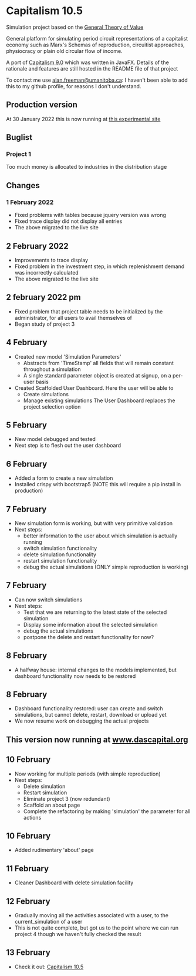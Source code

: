 # Capitalism 10.5

Simulation project based on the [General Theory of Value](https://www.academia.edu/49503297/A_General_Theory_of_Value_and_Money_part_1)

General platform for simulating period circuit representations of a capitalist economy such as Marx's Schemas of reproduction, circuitist approaches, physiocracy or plain old circular flow of income.

A port of [Capitalism 9.0](https://github.com/axfreeman/capitalism-9.0) which was written in JavaFX. Details of the rationale and features are still hosted in the README file of that project

To contact me use alan.freeman@umanitoba.ca: I haven't been able to add this to my github profile, for reasons I don't understand.

## Production version
At 30 January 2022 this is now running at [this experimental site](www.dascapital.org)

## Buglist 
### Project 1
Too much money is allocated to industries in the distribution stage

## Changes
### 1 February 2022
  * Fixed problems with tables because jquery version was wrong
  * Fixed trace display did not display all entries
  * The above migrated to the live site  
## 2 February 2022
  * Improvements to trace display
  * Fixed problem in the investment step, in which replenishment demand was incorrectly calculated
  * The above migrated to the live site
## 2 february 2022 pm
  * Fixed problem that project table needs to be initialized by the administrator, for all users to avail themselves of
  * Began study of project 3
## 4 February
  * Created new model 'Simulation Parameters'
    * Abstracts from 'TimeStamp' all fields that will remain constant throughout a simulation
    * A single standard parameter object is created at signup, on a per-user basis
  * Created Scaffolded User Dashboard. Here the user will be able to
    * Create simulations
    * Manage existing simulations
    The User Dashboard replaces the project selection option
## 5 February
  * New model debugged and tested
  * Next step is to flesh out the user dashboard
## 6 February
  * Added a form to create a new simulation
  * Installed crispy with bootstrap5 (NOTE this will require a pip install in production)
## 7 February
  * New simulation form is working, but with very primitive validation
  * Next steps:
    * better information to the user about which simulation is actually running
    * switch simulation functionality
    * delete simulation functionality
    * restart simulation functionality
    * debug the actual simulations (ONLY simple reproduction is working)
## 7 February
  * Can now switch simulations
  * Next steps:
    * Test that we are returning to the latest state of the selected simulation
    * Display some information about the selected simulation
    * debug the actual simulations
    * postpone the delete and restart functionality for now?
## 8 February
  * A halfway house: internal changes to the models implemented, but dashboard functionality now needs to be restored
## 8 February
  * Dashboard functionality restored: user can create and switch simulations, but cannot delete, restart, download or upload yet
  * We now resume work on debugging the actual projects
## This version now running at www.dascapital.org
## 10 February
  * Now working for multiple periods (with simple reproduction)
  * Next steps:
    * Delete simulation
    * Restart simulation
    * Eliminate project 3 (now redundant)
    * Scaffold an about page
    * Complete the refactoring by making 'simulation' the parameter for all actions
## 10 February
  * Added rudimentary 'about' page
## 11 February
  * Cleaner Dashboard with delete simulation facility
## 12 February
  * Gradually moving all the activities associated with a user, to the current_simulation of a user
  * This is not quite complete, but got us to the point where we can run project 4 though we haven't fully checked the result
## 13 February
  * Check it out: [Capitalism 10.5](www.dascapital.org)
  

  


    
